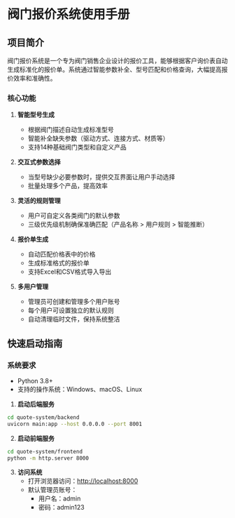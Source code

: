 # 阀门报价系统使用手册

## 项目简介

阀门报价系统是一个专为阀门销售企业设计的报价工具，能够根据客户询价表自动生成标准化的报价单。系统通过智能参数补全、型号匹配和价格查询，大幅提高报价效率和准确性。

### 核心功能

1. **智能型号生成**
   - 根据阀门描述自动生成标准型号
   - 智能补全缺失参数（驱动方式、连接方式、材质等）
   - 支持14种基础阀门类型和自定义产品

2. **交互式参数选择**
   - 当型号缺少必要参数时，提供交互界面让用户手动选择
   - 批量处理多个产品，提高效率

3. **灵活的规则管理**
   - 用户可自定义各类阀门的默认参数
   - 三级优先级机制确保准确匹配（产品名称 > 用户规则 > 智能推断）

4. **报价单生成**
   - 自动匹配价格表中的价格
   - 生成标准格式的报价单
   - 支持Excel和CSV格式导入导出

5. **多用户管理**
   - 管理员可创建和管理多个用户账号
   - 每个用户可设置独立的默认规则
   - 自动清理临时文件，保持系统整洁

## 快速启动指南

### 系统要求

- Python 3.8+
- 支持的操作系统：Windows、macOS、Linux

1. **启动后端服务**

```bash
cd quote-system/backend
uvicorn main:app --host 0.0.0.0 --port 8001
```

2. **启动前端服务**

```bash
cd quote-system/frontend
python -m http.server 8000
```

3. **访问系统**
   - 打开浏览器访问：<http://localhost:8000>
   - 默认管理员账号：
     - 用户名：admin
     - 密码：admin123
